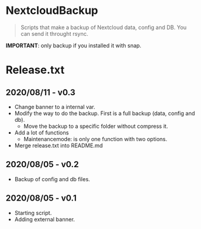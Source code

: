 # NextcloudBackup
> Scripts that make a backup of Nextcloud data, config and DB. You can send it throught rsync.

**IMPORTANT**: only backup if you installed it with snap.

# Release.txt

## 2020/08/11 - v0.3
- Change banner to a internal var.
- Modify the way to do the backup. First is a full backup (data, config and db).
    - Move the backup to a specific folder without compress it.
- Add a lot of functions
    - Maintenancemode: is only one function with two options.
- Merge release.txt into README.md

## 2020/08/05 - v0.2
- Backup of config and db files.

## 2020/08/05 - v0.1
- Starting script.
- Adding external banner.



